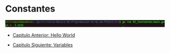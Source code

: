 # Constantes
<div align="center">
<a href="https://youtu.be/Bcyzmikab8o"><img src="./../../img/02-min.png"/></a>
</div>

- [Capitulo Anterior: Hello World](./../01_Hello-World)                                                                 

- [Capitulo Siguiente: Variables](./../03_Variables)
